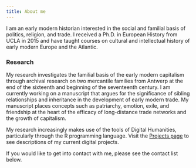 ```yaml
---
title: About me
---
```


I am an early modern historian interested in the social and familial basis of politics, religion, and trade. I received a Ph.D. in European History from UCLA in 2015 and have taught courses on cultural and intellectual history of early modern Europe and the Atlantic.

### Research

My research investigates the familial basis of the early modern capitalism through archival research on two mercantile families from Antwerp at the end of the sixteenth and beginning of the seventeenth century. I am currently working on a manuscript that argues for the significance of sibling relationships and inheritance in the development of early modern trade. My manuscript places concepts such as patriarchy, emotion, exile, and friendship at the heart of the efficacy of long-distance trade networks and the growth of capitalism.

My research increasingly makes use of the tools of Digital Humanities, particularly through the R programming language. Visit the [Projects page](https://www.jessesadler.com/project/) to see descriptions of my current digital projects.

If you would like to get into contact with me, please see the contact list below.
